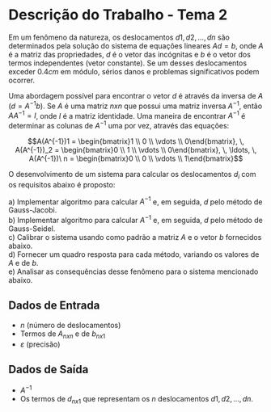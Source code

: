 # Descrição do Trabalho - Tema 2

Em um fenômeno da natureza, os deslocamentos $d1, d2, ..., dn$ são determinados pela solução do sistema de equações lineares $Ad = b$, onde $A$ é a matriz das propriedades, $d$ é o vetor das incógnitas e $b$ é o vetor dos termos independentes (vetor constante). Se um desses deslocamentos exceder $0.4 cm$ em módulo, sérios danos e problemas significativos podem ocorrer.

Uma abordagem possível para encontrar o vetor $d$ é através da inversa de $A$ $(d = A^{-1}b)$. Se $A$ é uma matriz $n x n$ que possui uma matriz inversa $A^{-1}$, então $AA^{-1} = I$, onde $I$ é a matriz identidade. Uma maneira de encontrar $A^{-1}$ é determinar as colunas de $A^{-1}$ uma por vez, através das equações:<br>

$$A(A^{-1})1 = \begin{bmatrix}1 \\ 0 \\ \vdots \\ 0\end{bmatrix}, \, A(A^{-1})_2 = \begin{bmatrix}0 \\ 1 \\ \vdots \\ 0\end{bmatrix}, \, \ldots, \, A(A^{-1})\ n = \begin{bmatrix}0 \\ 0 \\ \vdots \\ 1\end{bmatrix}$$


O desenvolvimento de um sistema para calcular os deslocamentos $d_i$ com os requisitos abaixo é proposto:

a) Implementar algoritmo para calcular $A^{-1}$ e, em seguida, $d$ pelo método de Gauss-Jacobi.  
b) Implementar algoritmo para calcular $A^{-1}$ e, em seguida, $d$ pelo método de Gauss-Seidel.  
c) Calibrar o sistema usando como padrão a matriz $A$ e o vetor $b$ fornecidos abaixo.  
d) Fornecer um quadro resposta para cada método, variando os valores de $A$ e de $b$.  
e) Analisar as consequências desse fenômeno para o sistema mencionado abaixo.

## Dados de Entrada

- $n$ (número de deslocamentos)
- Termos de $A_{n x n}$ e de $b_{n x 1}$
- $ε$ (precisão)

## Dados de Saída

- $A^{-1}$
- Os termos de $d_{n x 1}$ que representam os $n$ deslocamentos $d1, d2, ..., dn$.
